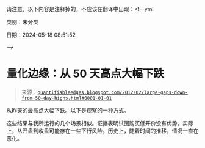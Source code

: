 请注意，以下内容是注释掉的，不应该在翻译中出现：<!--yml

类别：未分类

日期：2024-05-18 08:51:52

-->

# 量化边缘：从 50 天高点大幅下跌

> 来源：[`quantifiableedges.blogspot.com/2012/02/large-gaps-down-from-50-day-highs.html#0001-01-01`](http://quantifiableedges.blogspot.com/2012/02/large-gaps-down-from-50-day-highs.html#0001-01-01)

从昨天的最高点大幅下跌。以下是观察的一种方式。

这些结果与我所运行的几个场景相似。证据表明试图购买低开价没有优势。实际上，从开盘到收盘可能存在一些下行风险。历史上，随着时间的推移，情况一直在恶化。
